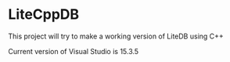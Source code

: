 # LiteCppDB
This project will try to make a working version of LiteDB using C++

Current version of Visual Studio is 15.3.5
